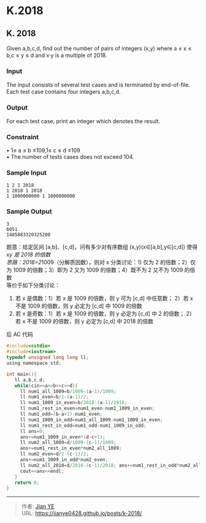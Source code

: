 # K.2018


## K. 2018

Given a,b,c,d, ﬁnd out the number of pairs of integers (x,y) where a ≤ x ≤ b,c ≤ y ≤ d and x·y is a multiple of 2018.

<!--more-->

### Input

The input consists of several test cases and is terminated by end-of-ﬁle.  
Each test case contains four integers a,b,c,d.

### Output

For each test case, print an integer which denotes the result.

### Constraint

• 1≤ a ≤ b ≤109,1≤ c ≤ d ≤109  
 • The number of tests cases does not exceed 104.

### Sample Input

    1 2 1 2018
    1 2018 1 2018
    1 1000000000 1 1000000000

### Sample Output

    3
    6051
    1485883320325200

题意：给定区间 [a,b]、[c,d]，问有多少对有序数组 (x,y)(x∈[a,b],y∈[c,d]) 使得 x*y 是 2018 的倍数  
思路：2018=2*1009（分解质因数），则对 x 分类讨论：1) 仅为 2 的倍数；2）仅为 1009 的倍数；3）即为 2 又为 1009 的倍数；4）既不为 2 又不为 1009 的倍数  
等价于如下分类讨论：

1. 若 x 是偶数：1）若 x 是 1009 的倍数，则 y 可为 [c,d] 中任意数； 2）若 x 不是 1009 的倍数，则 y 必定为 [c,d] 中 1009 的倍数
2. 若 x 是奇数：1）若 x 是 1009 的倍数，则 y 必定为 [c,d] 中 2 的倍数； 2）若 x 不是 1009 的倍数，则 y 必定为 [c,d] 中 2018 的倍数

后 AC 代码

```c
#include<cstdio>
#include<iostream>
typedef unsigned long long ll;
using namespace std;

int main(){
   ll a,b,c,d;
   while(cin>>a>>b>>c>>d){
     ll num1_all_1009=b/1009-(a-1)/1009;
     ll num1_even=b/2-(a-1)/2;
     ll num1_1009_in_even=b/2018-(a-1)/2018;
     ll num1_rest_in_even=num1_even-num1_1009_in_even;
     ll num1_odd=(b-a+1)-num1_even;
     ll num1_1009_in_odd=num1_all_1009-num1_1009_in_even;
     ll num1_rest_in_odd=num1_odd-num1_1009_in_odd;
     ll ans=0;
     ans+=num1_1009_in_even*(d-c+1);
     ll num2_all_1009=d/1009-(c-1)/1009;
     ans+=num1_rest_in_even*num2_all_1009;
     ll num2_even=d/2-(c-1)/2;
     ans+=num1_1009_in_odd*num2_even;
     ll num2_all_2018=d/2018-(c-1)/2018; ans+=num1_rest_in_odd*num2_all_2018;
     cout<<ans<<endl;
   }
   return 0;
}
```


---

> 作者: [Jian YE](https://github.com/jianye0428)  
> URL: https://jianye0428.github.io/posts/k-2018/  

